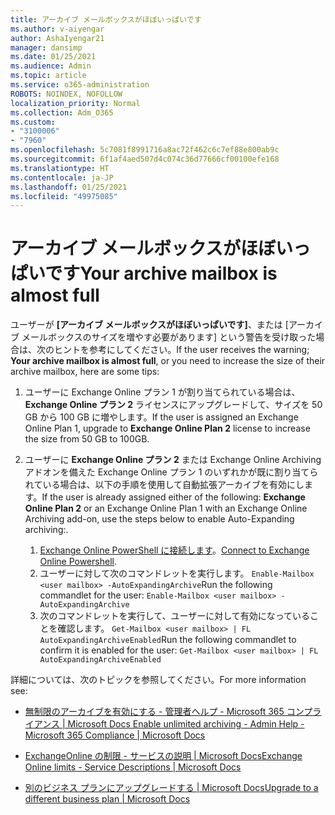 ```yaml
---
title: アーカイブ メールボックスがほぼいっぱいです
ms.author: v-aiyengar
author: AshaIyengar21
manager: dansimp
ms.date: 01/25/2021
ms.audience: Admin
ms.topic: article
ms.service: o365-administration
ROBOTS: NOINDEX, NOFOLLOW
localization_priority: Normal
ms.collection: Adm_O365
ms.custom:
- "3100006"
- "7960"
ms.openlocfilehash: 5c7081f8991716a8ac72f462c6c7ef88e800ab9c
ms.sourcegitcommit: 6f1af4aed507d4c074c36d77666cf00100efe168
ms.translationtype: HT
ms.contentlocale: ja-JP
ms.lasthandoff: 01/25/2021
ms.locfileid: "49975085"
---
```

# <a name="your-archive-mailbox-is-almost-full"></a><span data-ttu-id="e0030-102">アーカイブ メールボックスがほぼいっぱいです</span><span class="sxs-lookup"><span data-stu-id="e0030-102">Your archive mailbox is almost full</span></span>

<span data-ttu-id="e0030-103">ユーザーが **[アーカイブ メールボックスがほぼいっぱいです]**、または [アーカイブ メールボックスのサイズを増やす必要があります] という警告を受け取った場合は、次のヒントを参考にしてください。</span><span class="sxs-lookup"><span data-stu-id="e0030-103">If the user receives the warning; **Your archive mailbox is almost full**, or you need to increase the size of their archive mailbox, here are some tips:</span></span>

1. <span data-ttu-id="e0030-104">ユーザーに Exchange Online プラン 1 が割り当てられている場合は、**Exchange Online プラン 2** ライセンスにアップグレードして、サイズを 50 GB から 100 GB に増やします。</span><span class="sxs-lookup"><span data-stu-id="e0030-104">If the user is assigned an Exchange Online Plan 1, upgrade to **Exchange Online Plan 2** license to increase the size from 50 GB to 100GB.</span></span>
1. <span data-ttu-id="e0030-105">ユーザーに **Exchange Online プラン 2** または Exchange Online Archiving アドオンを備えた Exchange Online プラン 1 のいずれかが既に割り当てられている場合は、以下の手順を使用して自動拡張アーカイブを有効にします。</span><span class="sxs-lookup"><span data-stu-id="e0030-105">If the user is already assigned either of the following: **Exchange Online Plan 2** or an Exchange Online Plan 1 with an Exchange Online Archiving add-on, use the steps below to enable Auto-Expanding archiving:.</span></span>
 
    1. <span data-ttu-id="e0030-106">[Exchange Online PowerShell に接続します](https://docs.microsoft.com/powershell/exchange/connect-to-exchange-online-powershell?view=exchange-ps&preserve-view=true)。</span><span class="sxs-lookup"><span data-stu-id="e0030-106">[Connect to Exchange Online Powershell](https://docs.microsoft.com/powershell/exchange/connect-to-exchange-online-powershell?view=exchange-ps&preserve-view=true).</span></span>
    2. <span data-ttu-id="e0030-107">ユーザーに対して次のコマンドレットを実行します。  `Enable-Mailbox <user mailbox> -AutoExpandingArchive`</span><span class="sxs-lookup"><span data-stu-id="e0030-107">Run the following commandlet for the user:  `Enable-Mailbox <user mailbox> -AutoExpandingArchive`</span></span>
    1. <span data-ttu-id="e0030-108">次のコマンドレットを実行して、ユーザーに対して有効になっていることを確認します。  `Get-Mailbox <user mailbox> | FL AutoExpandingArchiveEnabled`</span><span class="sxs-lookup"><span data-stu-id="e0030-108">Run the following commandlet to confirm it is enabled for the user:  `Get-Mailbox <user mailbox> | FL AutoExpandingArchiveEnabled`</span></span>

<span data-ttu-id="e0030-109">詳細については、次のトピックを参照してください。</span><span class="sxs-lookup"><span data-stu-id="e0030-109">For more information see:</span></span>

- [<span data-ttu-id="e0030-110"> 無制限のアーカイブを有効にする - 管理者ヘルプ - Microsoft 365 コンプライアンス | Microsoft Docs</span><span class="sxs-lookup"><span data-stu-id="e0030-110"> Enable unlimited archiving - Admin Help - Microsoft 365 Compliance | Microsoft Docs</span></span>](https://docs.microsoft.com/microsoft-365/compliance/enable-unlimited-archiving?view=o365-worldwide&preserve-view=true)

- [<span data-ttu-id="e0030-111"> ExchangeOnline の制限 - サービスの説明 | Microsoft Docs</span><span class="sxs-lookup"><span data-stu-id="e0030-111">Exchange Online limits - Service Descriptions | Microsoft Docs</span></span>](https://docs.microsoft.com/office365/servicedescriptions/exchange-online-service-description/exchange-online-limits?redirectedfrom=MSDN#storage-limits-across-standalone-plans)

- [<span data-ttu-id="e0030-112"> 別のビジネス プランにアップグレードする | Microsoft Docs</span><span class="sxs-lookup"><span data-stu-id="e0030-112">Upgrade to a different business plan | Microsoft Docs</span></span>](https://docs.microsoft.com/microsoft-365/commerce/subscriptions/upgrade-to-different-plan?view=o365-worldwide&preserve-view=true)

